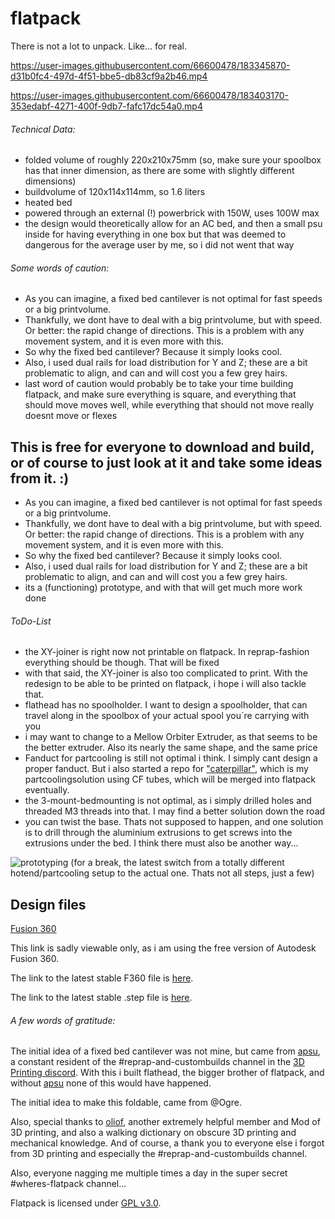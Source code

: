 # flatpack
There is not a lot to unpack. Like... for real.

https://user-images.githubusercontent.com/66600478/183345870-d31b0fc4-497d-4f51-bbe5-db83cf9a2b46.mp4

https://user-images.githubusercontent.com/66600478/183403170-353edabf-4271-400f-9db7-fafc17dc54a0.mp4





###### Technical Data:

- folded volume of roughly 220x210x75mm (so, make sure your spoolbox has that
  inner dimension, as there are some with slightly different dimensions)
- buildvolume of 120x114x114mm, so 1.6 liters
- heated bed
- powered through an external (!) powerbrick with 150W, uses 100W max
- the design would theoretically allow for an AC bed, and then a small psu
  inside for having everything in one box but that was deemed to dangerous for
  the average user by me, so i did not went that way

###### Some words of caution:


- As you can imagine, a fixed bed cantilever is not optimal for fast speeds or
  a big printvolume.
- Thankfully, we dont have to deal with a big printvolume, but with speed. Or
  better: the rapid change of directions. This is a problem with any movement
  system, and it is even more with this.
- So why the fixed bed cantilever? Because it simply looks cool.
- Also, i used dual rails for load distribution for Y and Z; these are a bit
  problematic to align, and can and will cost you a few grey hairs.
- last word of caution would probably be to take your time building flatpack, and make sure everything is square, and everything that should move moves well, while everything that should not move really doesnt move or flexes 


## This is free for everyone to download and build, or of course to just look at it and take some ideas from it. :)


- As you can imagine, a fixed bed cantilever is not optimal for fast speeds or a big printvolume.
- Thankfully, we dont have to deal with a big printvolume, but with speed. Or better: the rapid change of
directions. This is a problem with any movement system, and it is even more with this.
- So why the fixed bed cantilever? Because it simply looks cool.
- Also, i used dual rails for load distribution for Y and Z; these are a bit problematic to align, and
can and will cost you a few grey hairs.
- its a (functioning) prototype, and with that will get much more work done

###### ToDo-List
- the XY-joiner is right now not printable on flatpack. In reprap-fashion everything should be though. That will be fixed
- with that said, the XY-joiner is also too complicated to print. With the redesign to be able to be printed on flatpack, i hope i will also tackle that.
- flathead has no spoolholder. I want to design a spoolholder, that can travel along in the spoolbox of your actual spool you´re carrying with you
- i may want to change to a Mellow Orbiter Extruder, as that seems to be the better extruder. Also its nearly the same shape, and the same price
- Fanduct for partcooling is still not optimal i think. I simply cant design a proper fanduct. But i also started a repo for ["caterpillar"](https://www.github.com/eponra/caterpillar), which is my partcoolingsolution using CF tubes, which will be merged into flatpack eventually.
- the 3-mount-bedmounting is not optimal, as i simply drilled holes and threaded M3 threads into that. I may find a better solution down the road
- you can twist the base. Thats not supposed to happen, and one solution is to drill through the aluminium extrusions to get screws into the extrusions under the bed. I think there must also be another way...

![prototyping](https://user-images.githubusercontent.com/66600478/183500214-0299970e-6995-443d-a172-a0e379b12d8e.jpg)
(for a break, the latest switch from a totally different hotend/partcooling setup to the actual one. Thats not all steps, just a few)

## Design files

[Fusion 360](https://a360.co/3vLUHdm)

This link is sadly viewable only, as i am using the free version of Autodesk
Fusion 360.

The link to the latest stable F360 file is [here](https://drive.google.com/file/d/11LgXLBMvyC8zmfqN7jgGPJatx4k_127C/view).

The link to the latest stable .step file is [here](https://drive.google.com/file/d/1zsAKuO8Nb--h5dHGaoO5eWXcXt3RKrQH/view).

###### A few words of gratitude:

The initial idea of a fixed bed cantilever was not mine, but came from
[apsu](https://github.com/apsu), a constant resident of the
#reprap-and-custombuilds channel in the [3D Printing
discord](https://discord.gg/pQRvDQHk67).  With this i built flathead, the
bigger brother of flatpack, and without [apsu](https://github.com/apsu/) none
of this would have happened.

The initial idea to make this foldable, came from @Ogre.

Also, special thanks to [oliof](https://github.com/oliof/), another extremely
helpful member and Mod of 3D printing, and also a walking dictionary on obscure
3D printing and mechanical knowledge.  And of course, a thank you to everyone
else i forgot from 3D printing and especially the #reprap-and-custombuilds
channel.

Also, everyone nagging me multiple times a day in the super secret
#wheres-flatpack channel...


Flatpack is licensed under [GPL v3.0](/LICENSE).
